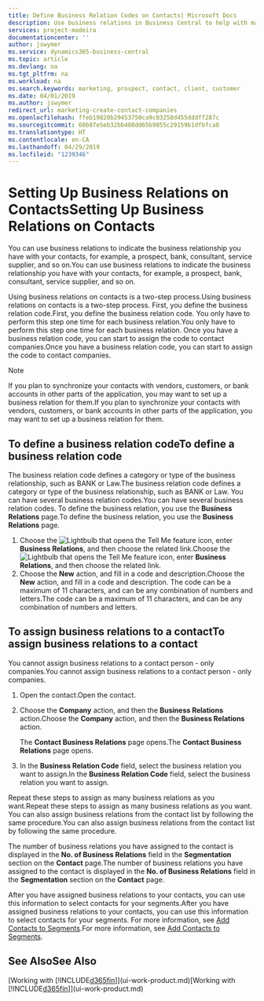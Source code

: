```yaml
---
title: Define Business Relation Codes on Contacts| Microsoft Docs
description: Use business relations in Business Central to help with marketing and to indicate the business relationship you have with your  prospects, clients, and customers, for example, a bank or service supplier.
services: project-madeira
documentationcenter: ''
author: jswymer
ms.service: dynamics365-business-central
ms.topic: article
ms.devlang: na
ms.tgt_pltfrm: na
ms.workload: na
ms.search.keywords: marketing, prospect, contact, client, customer
ms.date: 04/01/2019
ms.author: jswymer
redirect_url: marketing-create-contact-companies
ms.openlocfilehash: ffeb19820b29453750ca9c03258d455dddff287c
ms.sourcegitcommit: 60b87e5eb32bb408dd65b9855c29159b1dfbfca8
ms.translationtype: HT
ms.contentlocale: en-CA
ms.lasthandoff: 04/29/2019
ms.locfileid: "1239346"
---
```

# <a name="setting-up-business-relations-on-contacts"></a><span data-ttu-id="ead10-103">Setting Up Business Relations on Contacts</span><span class="sxs-lookup"><span data-stu-id="ead10-103">Setting Up Business Relations on Contacts</span></span>
<span data-ttu-id="ead10-104">You can use business relations to indicate the business relationship you have with your contacts, for example, a prospect, bank, consultant, service supplier, and so on.</span><span class="sxs-lookup"><span data-stu-id="ead10-104">You can use business relations to indicate the business relationship you have with your contacts, for example, a prospect, bank, consultant, service supplier, and so on.</span></span>

<span data-ttu-id="ead10-105">Using business relations on contacts is a two-step process.</span><span class="sxs-lookup"><span data-stu-id="ead10-105">Using business relations on contacts is a two-step process.</span></span> <span data-ttu-id="ead10-106">First, you define the business relation code.</span><span class="sxs-lookup"><span data-stu-id="ead10-106">First, you define the business relation code.</span></span> <span data-ttu-id="ead10-107">You only have to perform this step one time for each business relation.</span><span class="sxs-lookup"><span data-stu-id="ead10-107">You only have to perform this step one time for each business relation.</span></span> <span data-ttu-id="ead10-108">Once you have a business relation code, you can start to assign the code to contact companies.</span><span class="sxs-lookup"><span data-stu-id="ead10-108">Once you have a business relation code, you can start to assign the code to contact companies.</span></span>

> [!NOTE]  
>   <span data-ttu-id="ead10-109">If you plan to synchronize your contacts with vendors, customers, or bank accounts in other parts of the application, you may want to set up a business relation for them.</span><span class="sxs-lookup"><span data-stu-id="ead10-109">If you plan to synchronize your contacts with vendors, customers, or bank accounts in other parts of the application, you may want to set up a business relation for them.</span></span>

## <a name="to-define-a-business-relation-code"></a><span data-ttu-id="ead10-110">To define a business relation code</span><span class="sxs-lookup"><span data-stu-id="ead10-110">To define a business relation code</span></span>
<span data-ttu-id="ead10-111">The business relation code defines a category or type of the business relationship, such as BANK or Law.</span><span class="sxs-lookup"><span data-stu-id="ead10-111">The business relation code defines a category or type of the business relationship, such as BANK or Law.</span></span> <span data-ttu-id="ead10-112">You can have several business relation codes.</span><span class="sxs-lookup"><span data-stu-id="ead10-112">You can have several business relation codes.</span></span> <span data-ttu-id="ead10-113">To define the business relation, you use the **Business Relations** page.</span><span class="sxs-lookup"><span data-stu-id="ead10-113">To define the business relation, you use the **Business Relations** page.</span></span>

1. <span data-ttu-id="ead10-114">Choose the ![Lightbulb that opens the Tell Me feature](media/ui-search/search_small.png "Tell me what you want to do") icon, enter **Business Relations**, and then choose the related link.</span><span class="sxs-lookup"><span data-stu-id="ead10-114">Choose the ![Lightbulb that opens the Tell Me feature](media/ui-search/search_small.png "Tell me what you want to do") icon, enter **Business Relations**, and then choose the related link.</span></span>
2. <span data-ttu-id="ead10-115">Choose the **New** action, and fill in a code and description.</span><span class="sxs-lookup"><span data-stu-id="ead10-115">Choose the **New** action, and fill in a code and description.</span></span> <span data-ttu-id="ead10-116">The code can be a maximum of 11 characters, and can be any combination of numbers and letters.</span><span class="sxs-lookup"><span data-stu-id="ead10-116">The code can be a maximum of 11 characters, and can be any combination of numbers and letters.</span></span>

## <a name="AssignBusRelContact"></a> <span data-ttu-id="ead10-117">To assign business relations to a contact</span><span class="sxs-lookup"><span data-stu-id="ead10-117">To assign business relations to a contact</span></span>
<span data-ttu-id="ead10-118">You cannot assign business relations to a contact person - only companies.</span><span class="sxs-lookup"><span data-stu-id="ead10-118">You cannot assign business relations to a contact person - only companies.</span></span>

1. <span data-ttu-id="ead10-119">Open the contact.</span><span class="sxs-lookup"><span data-stu-id="ead10-119">Open the contact.</span></span>
2. <span data-ttu-id="ead10-120">Choose the **Company** action, and then the **Business Relations** action.</span><span class="sxs-lookup"><span data-stu-id="ead10-120">Choose the **Company** action, and then the **Business Relations** action.</span></span>

    <span data-ttu-id="ead10-121">The **Contact Business Relations** page opens.</span><span class="sxs-lookup"><span data-stu-id="ead10-121">The **Contact Business Relations** page opens.</span></span>
3. <span data-ttu-id="ead10-122">In the **Business Relation Code** field, select the business relation you want to assign.</span><span class="sxs-lookup"><span data-stu-id="ead10-122">In the **Business Relation Code** field, select the business relation you want to assign.</span></span>

<span data-ttu-id="ead10-123">Repeat these steps to assign as many business relations as you want.</span><span class="sxs-lookup"><span data-stu-id="ead10-123">Repeat these steps to assign as many business relations as you want.</span></span> <span data-ttu-id="ead10-124">You can also assign business relations from the contact list by following the same procedure.</span><span class="sxs-lookup"><span data-stu-id="ead10-124">You can also assign business relations from the contact list by following the same procedure.</span></span>

<span data-ttu-id="ead10-125">The number of business relations you have assigned to the contact is displayed in the **No. of Business Relations** field in the **Segmentation** section on the **Contact** page.</span><span class="sxs-lookup"><span data-stu-id="ead10-125">The number of business relations you have assigned to the contact is displayed in the **No. of Business Relations** field in the **Segmentation** section on the **Contact** page.</span></span>

<span data-ttu-id="ead10-126">After you have assigned business relations to your contacts, you can use this information to select contacts for your segments.</span><span class="sxs-lookup"><span data-stu-id="ead10-126">After you have assigned business relations to your contacts, you can use this information to select contacts for your segments.</span></span> <span data-ttu-id="ead10-127">For more information, see [Add Contacts to Segments](marketing-add-contact-segment.md).</span><span class="sxs-lookup"><span data-stu-id="ead10-127">For more information, see [Add Contacts to Segments](marketing-add-contact-segment.md).</span></span>

## <a name="see-also"></a><span data-ttu-id="ead10-128">See Also</span><span class="sxs-lookup"><span data-stu-id="ead10-128">See Also</span></span>
<span data-ttu-id="ead10-129">[Working with [!INCLUDE[d365fin](includes/d365fin_md.md)]](ui-work-product.md)</span><span class="sxs-lookup"><span data-stu-id="ead10-129">[Working with [!INCLUDE[d365fin](includes/d365fin_md.md)]](ui-work-product.md)</span></span>
